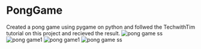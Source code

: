 # PongGame
Created a pong game using pygame on python and follwed the TechwithTim tutorial on this project and recieved the result.
![pong game ss](https://user-images.githubusercontent.com/117498713/200101066-fe1fdf1c-c5cf-4545-9ffd-909914be5a94.png)
![pong game1](https://user-images.githubusercontent.com/117498713/200101067-0a8f2c05-c151-4eab-a16a-9f15a949a179.png)
![pong game1](https://user-images.githubusercontent.com/117498713/200101070-f32f7017-23cf-46de-affb-7a32763a45d5.png)
![pong game ss](https://user-images.githubusercontent.com/117498713/200101072-0f982d4c-85b4-4080-8e5c-e0cd72b57c33.png)
